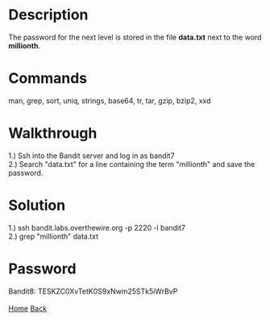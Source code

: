 # Description
The password for the next level is stored in the file **data.txt** next to the word **millionth**.
# Commands
man, grep, sort, uniq, strings, base64, tr, tar, gzip, bzip2, xxd
# Walkthrough
1.) Ssh into the Bandit server and log in as bandit7 <br />
2.) Search "data.txt" for a line containing the term "millionth" and save the password.
# Solution
1.) ssh bandit.labs.overthewire.org -p 2220 -l bandit7 <br />
2.) grep "millionth" data.txt
# Password
Bandit8: TESKZC0XvTetK0S9xNwm25STk5iWrBvP <br /> <br />
[Home](https://github.com/Spagoooti/OverTheWire-Bandit/blob/main/README.md) [Back](https://github.com/Spagoooti/OverTheWire-Bandit/blob/main/Bandit%206%20-%3E%207.md)
